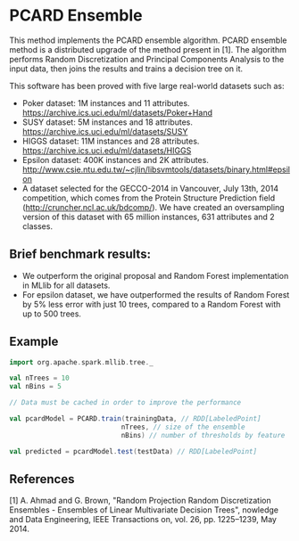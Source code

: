 # PCARD Ensemble

This method implements the PCARD ensemble algorithm. PCARD ensemble method is a distributed upgrade of the method present in [1].
The algorithm performs Random Discretization and Principal Components Analysis to the input data, then joins the results and trains a decision tree on it.

This software has been proved with five large real-world datasets such as:
- Poker dataset: 1M instances and 11 attributes. https://archive.ics.uci.edu/ml/datasets/Poker+Hand
- SUSY dataset: 5M instances and 18 attributes. https://archive.ics.uci.edu/ml/datasets/SUSY
- HIGGS dataset: 11M instances and 28 attributes. https://archive.ics.uci.edu/ml/datasets/HIGGS
- Epsilon dataset: 400K instances and 2K attributes. http://www.csie.ntu.edu.tw/~cjlin/libsvmtools/datasets/binary.html#epsilon
- A dataset selected for the GECCO-2014 in Vancouver, July 13th, 2014 competition, which comes from the Protein Structure Prediction field (http://cruncher.ncl.ac.uk/bdcomp/).
We have created an oversampling version of this dataset with 65 million instances, 631 attributes and 2 classes.

## Brief benchmark results:

* We outperform the original proposal and Random Forest implementation in MLlib for all datasets.
* For epsilon dataset, we have outperformed the results of Random Forest by 5% less error with just 10 trees, compared to a Random Forest with up to 500 trees.

## Example


```scala
import org.apache.spark.mllib.tree._

val nTrees = 10
val nBins = 5

// Data must be cached in order to improve the performance

val pcardModel = PCARD.train(trainingData, // RDD[LabeledPoint]
                            nTrees, // size of the ensemble
                            nBins) // number of thresholds by feature

val predicted = pcardModel.test(testData) // RDD[LabeledPoint]
```

## References

[1] A. Ahmad and G. Brown,
"Random Projection Random Discretization Ensembles - Ensembles of Linear Multivariate Decision Trees",
nowledge and Data Engineering, IEEE Transactions on, vol. 26, pp. 1225–1239, May 2014.
